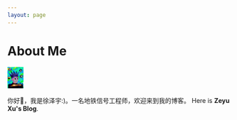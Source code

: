 ```yaml
---
layout: page
---
```

# About Me

<img src="xuzeyu.jpg" class="floatpic" width="36" height="48">

你好👋，我是徐泽宇:)。一名地铁信号工程师，欢迎来到我的博客。
Here is **Zeyu Xu's Blog**.
<!-- 过去做了什么，解决了什么问题，怎么解决问题，最难的问题是什么，我是如何解决的 -->
